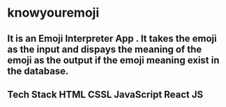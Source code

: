 # knowyouremoji
It is an Emoji Interpreter App .
It takes the emoji as the input and dispays the meaning of the emoji as the output if the emoji meaning exist in the database.
-----------------------------------------------------------------------------------------------------------------------------
Tech Stack
HTML
CSSL
JavaScript
React JS
-----------------------------------------------------------------------------------------------------------------------------
